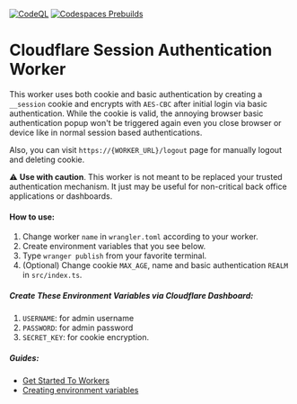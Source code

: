 [![CodeQL](https://github.com/beykansen/session-authentication-worker/actions/workflows/codeql-analysis.yml/badge.svg)](https://github.com/beykansen/session-authentication-worker/actions/workflows/codeql-analysis.yml)
[![Codespaces Prebuilds](https://github.com/beykansen/session-authentication-worker/actions/workflows/codespaces/create_codespaces_prebuilds/badge.svg)](https://github.com/beykansen/session-authentication-worker/actions/workflows/codespaces/create_codespaces_prebuilds)

# Cloudflare Session Authentication Worker

This worker uses both cookie and basic authentication by creating a `__session` cookie and encrypts with `AES-CBC` after initial login via basic authentication.
While the cookie is valid, the annoying browser basic authentication popup won't be triggered again even you close browser or device like in normal session based authentications.

Also, you can visit `https://{WORKER_URL}/logout` page for manually logout and deleting cookie.

:warning: **Use with caution**. This worker is not meant to be replaced your trusted authentication mechanism. It just may be useful for non-critical back office applications or dashboards.

#### How to use:

1. Change worker `name` in `wrangler.toml` according to your worker.
2. Create environment variables that you see below.
3. Type `wranger publish` from your favorite terminal.
4. (Optional) Change cookie `MAX_AGE`, name and basic authentication `REALM` in `src/index.ts`.

##### Create These Environment Variables via Cloudflare Dashboard:

1. `USERNAME`: for admin username
2. `PASSWORD`: for admin password
3. `SECRET_KEY`: for cookie encryption.

##### Guides:

- [Get Started To Workers](https://developers.cloudflare.com/workers/get-started/guide/)
- [Creating environment variables](https://developers.cloudflare.com/workers/platform/environment-variables/#:~:text=Add%20environment%20variables%20by%20logging,Add%20variable%20under%20Environment%20Variables.)
